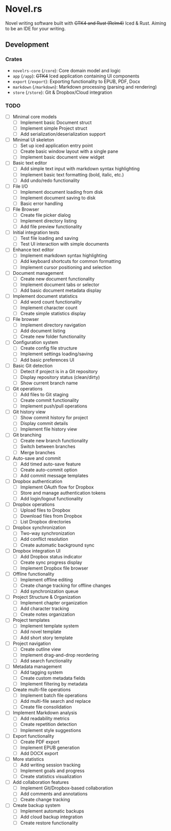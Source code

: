 # Novel.rs

Novel writing software built with ~~GTK4 and Rust (Relm4)~~ Iced & Rust. Aiming to be
an IDE for your writing.

## Development

### Crates

- `novelrs-core` (`/core`): Core domain model and logic
- `app` (`/app`): ~~GTK4~~ Iced application containing UI components
- `export` (`/export`): Exporting functionality to EPUB, PDF, Docx
- `markdown` (`/markdown`): Markdown processing (parsing and rendering)
- `store` (`/store`): Git & Dropbox/Cloud integration

### TODO

- [ ] Minimal core models
    - [ ] Implement basic Document struct
    - [ ] Implement simple Project struct
    - [ ] Add serialization/deserialization support
- [ ] Minimal UI skeleton
    - [ ] Set up iced application entry point
    - [ ] Create basic window layout with a single pane
    - [ ] Implement basic document view widget
- [ ] Basic text editor
    - [ ] Add simple text input with markdown syntax highlighting
    - [ ] Implement basic text formatting (bold, italic, etc.)
    - [ ] Add undo/redo functionality
- [ ] File I/O
    - [ ] Implement document loading from disk
    - [ ] Implement document saving to disk
    - [ ] Basic error handling
- [ ] File Browser
    - [ ] Create file picker dialog
    - [ ] Implement directory listing
    - [ ] Add file preview functionality
- [ ] Initial integration tests
    - [ ] Test file loading and saving
    - [ ] Test UI interaction with simple documents
- [ ] Enhance text editor
    - [ ] Implement markdown syntax highlighting
    - [ ] Add keyboard shortcuts for common formatting
    - [ ] Implement cursor positioning and selection
- [ ] Document management
    - [ ] Create new document functionality
    - [ ] Implement document tabs or selector
    - [ ] Add basic document metadata display
- [ ] Implement document statistics
    - [ ] Add word count functionality
    - [ ] Implement character count
    - [ ] Create simple statistics display
- [ ] File browser
    - [ ] Implement directory navigation
    - [ ] Add document listing
    - [ ] Create new folder functionality
- [ ] Configuration system
    - [ ] Create config file structure
    - [ ] Implement settings loading/saving
    - [ ] Add basic preferences UI
- [ ] Basic Git detection
    - [ ] Detect if project is in a Git repository
    - [ ] Display repository status (clean/dirty)
    - [ ] Show current branch name
- [ ] Git operations
    - [ ] Add files to Git staging
    - [ ] Create commit functionality
    - [ ] Implement push/pull operations
- [ ] Git history view
    - [ ] Show commit history for project
    - [ ] Display commit details
    - [ ] Implement file history view
- [ ] Git branching
    - [ ] Create new branch functionality
    - [ ] Switch between branches
    - [ ] Merge branches
- [ ] Auto-save and commit
    - [ ] Add timed auto-save feature
    - [ ] Create auto-commit option
    - [ ] Add commit message templates
- [ ] Dropbox authentication
    - [ ] Implement OAuth flow for Dropbox
    - [ ] Store and manage authentication tokens
    - [ ] Add login/logout functionality
- [ ] Dropbox operations
    - [ ] Upload files to Dropbox
    - [ ] Download files from Dropbox
    - [ ] List Dropbox directories
- [ ] Dropbox synchronization
    - [ ] Two-way synchronization
    - [ ] Add conflict resolution
    - [ ] Create automatic background sync
- [ ] Dropbox integration UI
    - [ ] Add Dropbox status indicator
    - [ ] Create sync progress display
    - [ ] Implement Dropbox file browser
- [ ] Offline functionality
    - [ ] Implement offline editing
    - [ ] Create change tracking for offline changes
    - [ ] Add synchronization queue
- [ ] Project Structure & Organization
    - [ ] Implement chapter organization
    - [ ] Add character tracking
    - [ ] Create notes organization
- [ ] Project templates
    - [ ] Implement template system
    - [ ] Add novel template
    - [ ] Add short story template
- [ ] Project navigation
    - [ ] Create outline view
    - [ ] Implement drag-and-drop reordering
    - [ ] Add search functionality
- [ ] Metadata management
    - [ ] Add tagging system
    - [ ] Create custom metadata fields
    - [ ] Implement filtering by metadata
- [ ] Create multi-file operations
    - [ ] Implement batch file operations
    - [ ] Add multi-file search and replace
    - [ ] Create file consolidation
- [ ] Implement Markdown analysis
    - [ ] Add readability metrics
    - [ ] Create repetition detection
    - [ ] Implement style suggestions
- [ ] Export functionality
    - [ ] Create PDF export
    - [ ] Implement EPUB generation
    - [ ] Add DOCX export
- [ ] More statistics
    - [ ] Add writing session tracking
    - [ ] Implement goals and progress
    - [ ] Create statistics visualization
- [ ] Add collaboration features
    - [ ] Implement Git/Dropbox-based collaboration
    - [ ] Add comments and annotations
    - [ ] Create change tracking
- [ ] Create backup system
    - [ ] Implement automatic backups
    - [ ] Add cloud backup integration
    - [ ] Create restore functionality
